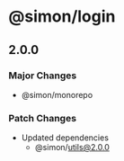 # @simon/login

## 2.0.0

### Major Changes

- @simon/monorepo

### Patch Changes

- Updated dependencies
  - @simon/utils@2.0.0
